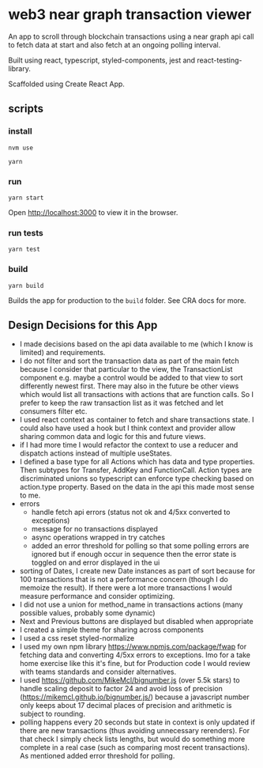 # web3 near graph transaction viewer

An app to scroll through blockchain transactions using a near graph api call to fetch data at start and also fetch at an ongoing polling interval. 

Built using react, typescript, styled-components, jest and react-testing-library.

Scaffolded using Create React App.

## scripts

### install
`nvm use`   

`yarn`

### run
`yarn start`

Open [http://localhost:3000](http://localhost:3000) to view it in the browser.

### run tests
`yarn test`


### build 
`yarn build`

Builds the app for production to the `build` folder. See CRA docs for more.


## Design Decisions for this App
- I made decisions based on the api data available to me (which I know is limited) and requirements.
- I do not filter and sort the transaction data as part of the main fetch because I consider that particular to the view, the TransactionList component e.g. maybe a control would be added to that view to sort differently newest first. There may also in the future be other views which would list all transactions with actions that are function calls. So I prefer to keep the raw transaction list as it was fetched and let consumers filter etc. 
- I used react context as container to fetch and share transactions state. I could also have used a hook but I think context and provider allow sharing common data and logic for this and future views.
- if I had more time I would refactor the context to use a reducer and dispatch actions instead of multiple useStates. 
- I defined a base type for all Actions which has data and type properties. Then subtypes for Transfer, AddKey and FunctionCall. Action types are discriminated unions so typescript can enforce type checking based on action.type property. Based on the data in the api this made most sense to me.
- errors
  - handle fetch api errors (status not ok and 4/5xx converted to exceptions)
  - message for no transactions displayed
  - async operations wrapped in try catches
  - added an error threshold for polling so that some polling errors are ignored but if enough occur in sequence then the error state is toggled on and error displayed in the ui
- sorting of Dates, I create new Date instances as part of sort because for 100 transactions that is not a performance concern (though I do memoize the result). If there were a lot more transactions I would measure performance and consider optimizing.
- I did not use a union for method_name in transactions actions (many possible values, probably some dynamic)
- Next and Previous buttons are displayed but disabled when appropriate
- I created a simple theme for sharing across components
- I used a css reset styled-normalize
- I used my own npm library https://www.npmjs.com/package/fwap for fetching data and converting 4/5xx errors to exceptions. Imo for a take home exercise like this it's fine, but for Production code I would review with teams standards and consider alternatives.
- I used https://github.com/MikeMcl/bignumber.js (over 5.5k stars) to handle scaling deposit to factor 24 and avoid loss of precision (https://mikemcl.github.io/bignumber.js/) because a javascript number only keeps about 17 decimal places of precision and arithmetic is subject to rounding.
- polling happens every 20 seconds but state in context is only updated if there are new transactions (thus avoiding unnecessary rerenders). For that check I simply check lists lengths, but would do something more complete in a real case (such as comparing most recent transactions). As mentioned added error threshold for polling.
